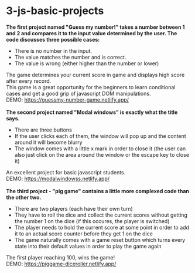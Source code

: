 # 3-js-basic-projects
**The first project named "Guess my number!" takes a number between 1 and 2 and compares it to the input value determined by the user. The code discusses three possible cases:**
<br/>
- There is no number in the input.
- The value matches the number and is correct.
- The value is wrong (either higher than the number or lower)

The game determines your current score in game and displays high score after every record.
<br/>
This game is a great opportunity for the beginners to learn conditional cases and get a good grip of javascript DOM manipulations.
<br/>
DEMO: https://guessmy-number-game.netlify.app/
<br/>
<br/>
**The second project named "Modal windows" is exactly what the title says.**
<br/>
- There are three buttons
- If the user clicks each of them, the window will pop up and the content around it will become blurry
- The window comes with a little x mark in order to close it (the user can also just click on the area around the window or the escape key to close it)

An excellent project for basic javascript students.
<br/>
DEMO: https://modalwindowss.netlify.app/
<br/>
<br/>
**The third project - "pig game" contains a little more complexed code than the other two.**
<br/>
- There are two players (each have their own turn)
- They have to roll the dice and collect the current scores without getting the number 1 on the dice (if this occures, the player is switched)
- The player needs to hold the current score at some point in order to add it to an actual score counter before they get 1 on the dice
- The game naturally comes with a game reset button which turns every state into their default values in order to play the game again

The first player reaching 100, wins the game!
<br/>
DEMO: https://piggame-diceroller.netlify.app/
